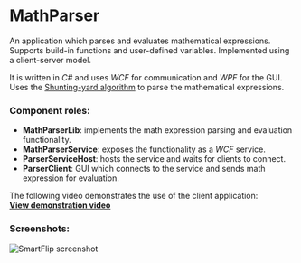 MathParser
==========

An application which parses and evaluates mathematical expressions.  
Supports build-in functions and user-defined variables. Implemented using a client-server model.  

It is written in *C#* and uses *WCF* for communication and *WPF* for the GUI.  
Uses the [Shunting-yard algorithm](http://en.wikipedia.org/wiki/Shunting-yard_algorithm) to parse the mathematical expressions.

### Component roles:  

- **MathParserLib**: implements the math expression parsing and evaluation functionality.  
- **MathParserService**: exposes the functionality as a *WCF* service.  
- **ParserServiceHost**: hosts the service and waits for clients to connect.  
- **ParserClient**: GUI which connects to the service and sends math expression for evaluation.  

The following video demonstrates the use of the client application:  
**[View demonstration video](http://youtu.be/7wdAIWGz_kA)**  

### Screenshots:

![SmartFlip screenshot](http://www.gratianlup.com/documents/math_parser_1.PNG)  
